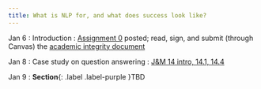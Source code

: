 ```yaml
---
title: What is NLP for, and what does success look like?
---
```


Jan 6
: Introduction
  : [Assignment 0](../assets/docs/A0.pdf) posted; read, sign, and submit (through Canvas) the
  [academic integrity document](../assets/docs/academic-integrity.pdf)

Jan 8
: Case study on question answering
  : [J&M 14 intro, 14.1, 14.4](https://web.stanford.edu/~jurafsky/slp3/14.pdf)

Jan 9
: **Section**{: .label .label-purple }TBD
